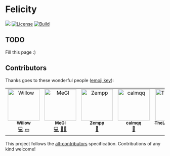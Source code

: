 # Felicity
[![](https://img.shields.io/discord/960484926950637608?color=success&logo=Discord&logoColor=white)](https://discord.gg/JBBqF6Pw2z)
[![License](https://img.shields.io/badge/license-AGPLv3-teal.svg)](https://choosealicense.com/licenses/agpl-3.0/)
[![Build](https://github.com/axsLeaf/FelicityOne/actions/workflows/build.yml/badge.svg)](https://github.com/axsLeaf/FelicityOne/actions/workflows/build.yml)

## TODO
Fill this page :)

## Contributors

Thanks goes to these wonderful people ([emoji key](https://allcontributors.org/docs/en/emoji-key)):

<!-- ALL-CONTRIBUTORS-LIST:START - Do not remove or modify this section -->
<!-- prettier-ignore-start -->
<!-- markdownlint-disable -->
<table>
  <tbody>
    <tr>
      <td align="center" valign="top" width="14.28%"><a href="https://leafhub.dev"><img src="https://avatars.githubusercontent.com/u/1693101?v=4?s=100" width="100px;" alt="Willow"/><br /><sub><b>Willow</b></sub></a><br /><a href="https://github.com/MoonieGZ/FelicityOne/commits?author=axsLeaf" title="Code">💻</a> <a href="#financial-axsLeaf" title="Financial">💵</a></td>
      <td align="center" valign="top" width="14.28%"><a href="https://github.com/EndGameGl"><img src="https://avatars.githubusercontent.com/u/54992889?v=4?s=100" width="100px;" alt="MeGl"/><br /><sub><b>MeGl</b></sub></a><br /><a href="https://github.com/MoonieGZ/FelicityOne/commits?author=EndGameGl" title="Code">💻</a> <a href="#mentoring-EndGameGl" title="Mentoring">🧑‍🏫</a></td>
      <td align="center" valign="top" width="14.28%"><a href="https://www.bungie.net/7/en/User/Profile/254/10910315?bgn=Zempp"><img src="https://avatars.githubusercontent.com/u/90584529?v=4?s=100" width="100px;" alt="Zempp"/><br /><sub><b>Zempp</b></sub></a><br /><a href="#data-Zempp" title="Data">🔣</a></td>
      <td align="center" valign="top" width="14.28%"><a href="https://github.com/calmqq"><img src="https://avatars.githubusercontent.com/u/49577234?v=4?s=100" width="100px;" alt="calmqq"/><br /><sub><b>calmqq</b></sub></a><br /><a href="#data-calmqq" title="Data">🔣</a></td>
      <td align="center" valign="top" width="14.28%"><a href="https://github.com/TheLastJoaquin"><img src="https://avatars.githubusercontent.com/u/108595663?v=4?s=100" width="100px;" alt="TheLastJoaquin"/><br /><sub><b>TheLastJoaquin</b></sub></a><br /><a href="#data-TheLastJoaquin" title="Data">🔣</a></td>
      <td align="center" valign="top" width="14.28%"><a href="https://github.com/Subhaven"><img src="https://avatars.githubusercontent.com/u/30436380?v=4?s=100" width="100px;" alt="Subhaven"/><br /><sub><b>Subhaven</b></sub></a><br /><a href="#design-Subhaven" title="Design">🎨</a></td>
      <td align="center" valign="top" width="14.28%"><a href="https://github.com/quiffboy"><img src="https://avatars.githubusercontent.com/u/11392094?v=4?s=100" width="100px;" alt="Barry Briggs"/><br /><sub><b>Barry Briggs</b></sub></a><br /><a href="#financial-quiffboy" title="Financial">💵</a></td>
    </tr>
  </tbody>
</table>

<!-- markdownlint-restore -->
<!-- prettier-ignore-end -->

<!-- ALL-CONTRIBUTORS-LIST:END -->

This project follows the [all-contributors](https://github.com/all-contributors/all-contributors) specification. Contributions of any kind welcome!
